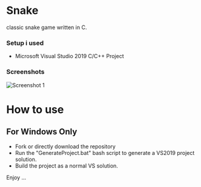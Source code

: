 # Snake
classic snake game written in C.

### Setup i used
- Microsoft Visual Studio 2019 C/C++ Project

### Screenshots

![Screenshot 1](http://liberate-overload.iptime.org/static/stage/externals/screenshot(snake).png)

# How to use
## For Windows Only
- Fork or directly download the repository
- Run the "GenerateProject.bat" bash script to generate a VS2019 project solution. 
- Build the project as a normal VS solution.

Enjoy ...
